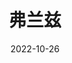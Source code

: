 ---
title: '弗兰兹'
date: '2022-10-26'
price: '20.0'
theaters: ['北京大学百周年纪念讲堂']
seat: ['10-2  1F']
remark: ['原声影片・中文字幕']
---